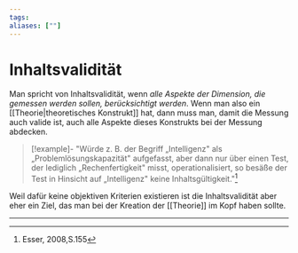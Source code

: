```yaml
---
tags:
aliases: [""]
---
```


# Inhaltsvalidität
Man spricht von Inhaltsvalidität, wenn *alle Aspekte der Dimension, die gemessen werden sollen, berücksichtigt werden*.
Wenn man also ein [[Theorie|theoretisches Konstrukt]] hat, dann muss man, damit die Messung auch valide ist, auch alle Aspekte dieses Konstrukts bei der Messung abdecken.

> [!example]-
> "Würde z. B. der Begriff „Intelligenz" als „Problemlösungskapazität" aufgefasst, aber dann nur über einen Test, der lediglich „Rechenfertigkeit" misst, operationalisiert, so besäße der Test in Hinsicht auf „Intelligenz" keine Inhaltsgültigkeit."[^1]

Weil dafür keine objektiven Kriterien existieren ist die Inhaltsvalidität aber eher ein Ziel, das man bei der Kreation der [[Theorie]] im Kopf haben sollte.


---
[^1]: Esser, 2008,S.155